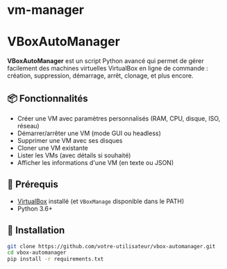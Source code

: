 # vm-manager
# VBoxAutoManager

**VBoxAutoManager** est un script Python avancé qui permet de gérer facilement des machines virtuelles VirtualBox en ligne de commande : création, suppression, démarrage, arrêt, clonage, et plus encore.

## 📦 Fonctionnalités

- Créer une VM avec paramètres personnalisés (RAM, CPU, disque, ISO, réseau)
- Démarrer/arrêter une VM (mode GUI ou headless)
- Supprimer une VM avec ses disques
- Cloner une VM existante
- Lister les VMs (avec détails si souhaité)
- Afficher les informations d'une VM (en texte ou JSON)

## 📌 Prérequis

- [VirtualBox](https://www.virtualbox.org/) installé (et `VBoxManage` disponible dans le PATH)
- Python 3.6+

## 🔧 Installation

```bash
git clone https://github.com/votre-utilisateur/vbox-automanager.git
cd vbox-automanager
pip install -r requirements.txt
